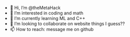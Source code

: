 - 👋 Hi, I’m @theMetaHack
- 👀 I’m interested in coding and math
- 🌱 I’m currently learning ML and C++
- 💞️ I’m looking to collaborate on website things I guess??
- 📫 How to reach: message me on github

<!---
theMetaHack/theMetaHack is a ✨ special ✨ repository because its `README.md` (this file) appears on your GitHub profile.
You can click the Preview link to take a look at your changes.
--->
